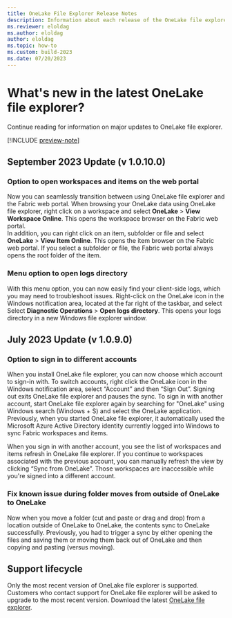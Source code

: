```yaml
---
title: OneLake File Explorer Release Notes
description: Information about each release of the OneLake file explorer client app for Windows.
ms.reviewer: eloldag
ms.author: eloldag
author: eloldag
ms.topic: how-to
ms.custom: build-2023
ms.date: 07/20/2023
---
```


# What's new in the latest OneLake file explorer?

Continue reading for information on major updates to OneLake file explorer.

[!INCLUDE [preview-note](../includes/preview-note.md)]

## September 2023 Update (v 1.0.10.0)

### Option to open workspaces and items on the web portal

Now you can seamlessly transition between using OneLake file explorer and the Fabric web portal. When browsing your OneLake data using OneLake file explorer, right click on a workspace and select **OneLake** > **View Workspace Online**.  This opens the workspace browser on the Fabric web portal.  
In addition, you can right click on an item, subfolder or file and select **OneLake** > **View Item Online**.  This opens the item browser on the Fabric web portal.  If you select a subfolder or file, the Fabric web portal always opens the root folder of the item.

### Menu option to open logs directory

With this menu option, you can now easily find your client-side logs, which you may need to troubleshoot issues. Right-click on the OneLake icon in the Windows notification area, located at the far right of the taskbar, and select Select **Diagnostic Operations** > **Open logs directory**. This opens your logs directory in a new Windows file explorer window.

## July 2023 Update (v 1.0.9.0)

### Option to sign in to different accounts

When you install OneLake file explorer, you can now choose which account to sign-in with.  To switch accounts, right click the OneLake icon in the Windows notification area, select “Account” and then “Sign Out”.  Signing out exits OneLake file explorer and pauses the sync.  To sign in with another account, start OneLake file explorer again by searching for "OneLake" using Windows search (Windows + S) and select the OneLake application.  Previously, when you started OneLake file explorer, it automatically used the Microsoft Azure Active Directory identity currently logged into Windows to sync Fabric workspaces and items.  

When you sign in with another account, you see the list of workspaces and items refresh in OneLake file explorer.  If you continue to workspaces associated with the previous account, you can manually refresh the view by clicking “Sync from OneLake”.  Those workspaces are inaccessible while you're signed into a different account.

### Fix known issue during folder moves from outside of OneLake to OneLake

Now when you move a folder (cut and paste or drag and drop) from a location outside of OneLake to OneLake, the contents sync to OneLake successfully.  Previously, you had to trigger a sync by either opening the files and saving them or moving them back out of OneLake and then copying and pasting (versus moving).

## Support lifecycle

Only the most recent version of OneLake file explorer is supported.  Customers who contact support for OneLake file explorer will be asked to upgrade to the most recent version.  Download the latest [OneLake file explorer](https://go.microsoft.com/fwlink/?linkid=2235671).
